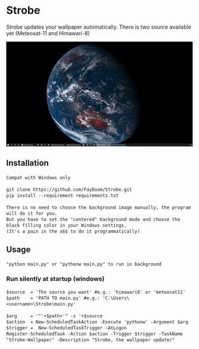 # Strobe
Strobe updates your wallpaper automatically.
There is two source available yet (Meteosat-11 and Himawari-8)

![Demo](https://github.com/FayDoom/Strobe/blob/master/himawari8.jpg)

## Installation
	Compat with Windows only

	git clone https://github.com/FayDoom/Strobe.git
	pip install --requirement requirements.txt

	There is no need to choose the background image manually, the program will do it for you.
	But you have to set the "centered" background mode and choose the black filling color in your Windows settings.
	(It's a pain in the a$$ to do it programmatically)

## Usage
	"python main.py" or "pythonw main.py" to run in background

### Run silently at startup (windows)
	$source  = 'The source you want' #e.g.: 'himawari8' or 'meteosat11'
	$path    = 'PATH TO main.py' #e.g.: 'C:\Users\<username>\Strobe\main.py'

	$arg     = '"'+$path+'" -s '+$source
	$action  = New-ScheduledTaskAction -Execute 'pythonw' -Argument $arg
	$trigger =  New-ScheduledTaskTrigger -AtLogon
	Register-ScheduledTask -Action $action -Trigger $trigger -TaskName "Strobe-Wallpaper" -Description "Strobe, the wallpaper updater"

